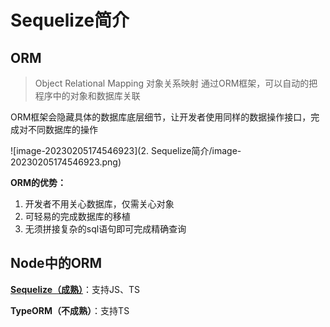 # Sequelize简介

## ORM

> Object Relational Mapping 对象关系映射
> 通过ORM框架，可以自动的把程序中的对象和数据库关联

ORM框架会隐藏具体的数据库底层细节，让开发者使用同样的数据操作接口，完成对不同数据库的操作

![image-20230205174546923](2. Sequelize简介/image-20230205174546923.png)

**ORM的优势：**

1. 开发者不用关心数据库，仅需关心对象
2. 可轻易的完成数据库的移植
3. 无须拼接复杂的sql语句即可完成精确查询

## Node中的ORM

**[Sequelize（成熟）](https://github.com/demopark/sequelize-docs-Zh-CN)**：支持JS、TS 

**TypeORM（不成熟）**：支持TS